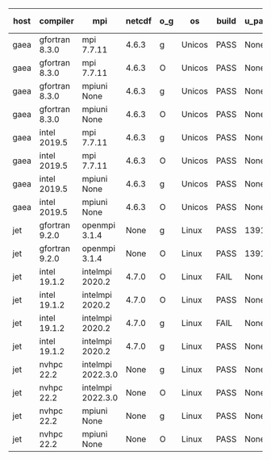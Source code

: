 

| host     | compiler                              | mpi                      | netcdf        | o_g        | os       | build       | u_pass          | u_fail          | s_pass            | s_fail            | e_pass             | e_fail             | nuopc_pass       | nuopc_fail       | artifacts link          |
|----------|---------------------------------------|--------------------------|---------------|------------|----------|-------------|-----------------|-----------------|-------------------|-------------------|--------------------|--------------------|------------------|------------------|-------------------------|
| gaea | gfortran 8.3.0 | mpi 7.7.11  | 4.6.3  | g | Unicos | PASS | None | None | None | None | None | None | None | None | <a href="https://github.com/esmf-org/esmf-test-artifacts/tree/d5293393cf69aa7758107c7e4670dc5b1ebbf8f1/develop/gfortran/8.3.0/g/mpi/7.7.11" target="_blank">d529339</a> | 
| gaea | gfortran 8.3.0 | mpi 7.7.11  | 4.6.3  | O | Unicos | PASS | None | None | None | None | None | None | None | None | <a href="https://github.com/esmf-org/esmf-test-artifacts/tree/3601df925206723e3a453fd54618cd33d55b2eec/develop/gfortran/8.3.0/O/mpi/7.7.11" target="_blank">3601df9</a> | 
| gaea | gfortran 8.3.0 | mpiuni None  | 4.6.3  | g | Unicos | PASS | None | None | None | None | None | None | None | None | <a href="https://github.com/esmf-org/esmf-test-artifacts/tree/d4e8d6c5c696d06b5426bdcf17902a2eed39d7c0/develop/gfortran/8.3.0/g/mpiuni/None" target="_blank">d4e8d6c</a> | 
| gaea | gfortran 8.3.0 | mpiuni None  | 4.6.3  | O | Unicos | PASS | None | None | None | None | None | None | None | None | <a href="https://github.com/esmf-org/esmf-test-artifacts/tree/81fd4c9869192de18f0f1bf887cc1e63c26fcc41/develop/gfortran/8.3.0/O/mpiuni/None" target="_blank">81fd4c9</a> | 
| gaea | intel 2019.5 | mpi 7.7.11  | 4.6.3  | g | Unicos | PASS | None | None | None | None | None | None | None | None | <a href="https://github.com/esmf-org/esmf-test-artifacts/tree/b16e86abf6d8e97eb06492ea60de1011e9af4b0e/develop/intel/2019.5/g/mpi/7.7.11" target="_blank">b16e86a</a> | 
| gaea | intel 2019.5 | mpi 7.7.11  | 4.6.3  | O | Unicos | PASS | None | None | None | None | None | None | None | None | <a href="https://github.com/esmf-org/esmf-test-artifacts/tree/139c181bb63a095bfb05788970658887bb217a03/develop/intel/2019.5/O/mpi/7.7.11" target="_blank">139c181</a> | 
| gaea | intel 2019.5 | mpiuni None  | 4.6.3  | g | Unicos | PASS | None | None | None | None | None | None | None | None | <a href="https://github.com/esmf-org/esmf-test-artifacts/tree/93b25d6837544e935a2f4649f785c1c5527ca8a6/develop/intel/2019.5/g/mpiuni/None" target="_blank">93b25d6</a> | 
| gaea | intel 2019.5 | mpiuni None  | 4.6.3  | O | Unicos | PASS | None | None | None | None | None | None | None | None | <a href="https://github.com/esmf-org/esmf-test-artifacts/tree/5a61de32326d4baaa86c0ee2334552c698f52f8b/develop/intel/2019.5/O/mpiuni/None" target="_blank">5a61de3</a> | 
| jet | gfortran 9.2.0 | openmpi 3.1.4  | None  | g | Linux | PASS | 13918 | 0 | 49 | 0 | 80 | 0 | 52 | 0 | <a href="https://github.com/esmf-org/esmf-test-artifacts/tree/8afaae8ba14b8ed77f78f36914b5c0ced4e5f255/develop/gfortran/9.2.0/g/openmpi/3.1.4" target="_blank">8afaae8</a> | 
| jet | gfortran 9.2.0 | openmpi 3.1.4  | None  | O | Linux | PASS | 13918 | 0 | 49 | 0 | 80 | 0 | 52 | 0 | <a href="https://github.com/esmf-org/esmf-test-artifacts/tree/8f548d2efe6bcb1fcd8317105579ef8dfeabf986/develop/gfortran/9.2.0/O/openmpi/3.1.4" target="_blank">8f548d2</a> | 
| jet | intel 19.1.2 | intelmpi 2020.2  | 4.7.0  | O | Linux | FAIL | None | None | None | None | None | None | None | None | <a href="https://github.com/esmf-org/esmf-test-artifacts/tree/00441e825e395076d89a0357ad0e008f96f7ae5b/develop/intel/19.1.2/O/intelmpi/2020.2" target="_blank">00441e8</a> | 
| jet | intel 19.1.2 | intelmpi 2020.2  | 4.7.0  | O | Linux | PASS | None | None | None | None | None | None | None | None | <a href="https://github.com/esmf-org/esmf-test-artifacts/tree/00441e825e395076d89a0357ad0e008f96f7ae5b/develop/intel/19.1.2/O/intelmpi/2020.2" target="_blank">00441e8</a> | 
| jet | intel 19.1.2 | intelmpi 2020.2  | 4.7.0  | g | Linux | FAIL | None | None | None | None | None | None | None | None | <a href="https://github.com/esmf-org/esmf-test-artifacts/tree/0cdb09a65116f2469e38c0dcc498d4a600b3faf0/develop/intel/19.1.2/g/intelmpi/2020.2" target="_blank">0cdb09a</a> | 
| jet | intel 19.1.2 | intelmpi 2020.2  | 4.7.0  | g | Linux | PASS | None | None | None | None | None | None | None | None | <a href="https://github.com/esmf-org/esmf-test-artifacts/tree/0cdb09a65116f2469e38c0dcc498d4a600b3faf0/develop/intel/19.1.2/g/intelmpi/2020.2" target="_blank">0cdb09a</a> | 
| jet | nvhpc 22.2 | intelmpi 2022.3.0  | None  | g | Linux | PASS | None | None | None | None | None | None | None | None | <a href="https://github.com/esmf-org/esmf-test-artifacts/tree/0db9efbeb2440ab6e2e816138d07e59b06d6a27a/develop/nvhpc/22.2/g/intelmpi/2022.3.0" target="_blank">0db9efb</a> | 
| jet | nvhpc 22.2 | intelmpi 2022.3.0  | None  | O | Linux | PASS | None | None | None | None | None | None | None | None | <a href="https://github.com/esmf-org/esmf-test-artifacts/tree/3f08bd41ad098a4b2ecd0357383cee6fcc7f5e9e/develop/nvhpc/22.2/O/intelmpi/2022.3.0" target="_blank">3f08bd4</a> | 
| jet | nvhpc 22.2 | mpiuni None  | None  | g | Linux | PASS | None | None | None | None | None | None | None | None | <a href="https://github.com/esmf-org/esmf-test-artifacts/tree/b65e76824032967485a6a6a49a0c8c156d1d2d6f/develop/nvhpc/22.2/g/mpiuni/None" target="_blank">b65e768</a> | 
| jet | nvhpc 22.2 | mpiuni None  | None  | O | Linux | PASS | None | None | None | None | None | None | None | None | <a href="https://github.com/esmf-org/esmf-test-artifacts/tree/a84b47f557f3b2c712674eadd9b1a1355e23f6bf/develop/nvhpc/22.2/O/mpiuni/None" target="_blank">a84b47f</a> | 

